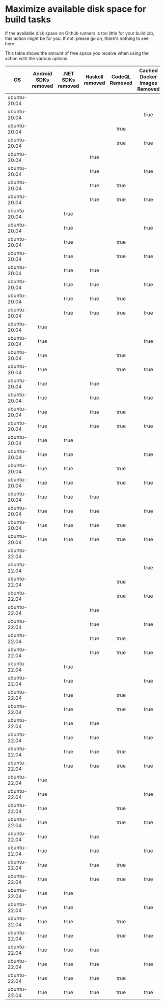 # Maximize available disk space for build tasks

If the available disk space on Github runners is too little for your build job, this action might be for you.
If not: please go on, there's nothing to see here.

This table shows the amount of free space you receive when using the action with the various options.

OS | Android SDKs removed | .NET SDKs removed | Haskell removed | CodeQL Removed | Cached Docker Images Removed | GB freed | GB free | Elapsed Time (seconds) |
---|:--------------------:|:-----------------:|:---------------:|:--------------:|:----------------------------:|:--------:|:-------:|:----------------------:|
ubuntu-20.04 |  |  |  |  |  | 62 | 83 | 2
ubuntu-20.04 |  |  |  |  | true | 65 | 86 | 19
ubuntu-20.04 |  |  |  | true |  | 67 | 88 | 3
ubuntu-20.04 |  |  |  | true | true | 70 | 91 | 18
ubuntu-20.04 |  |  | true |  |  | 62 | 83 | 5
ubuntu-20.04 |  |  | true |  | true | 65 | 86 | 25
ubuntu-20.04 |  |  | true | true |  | 67 | 88 | 7
ubuntu-20.04 |  |  | true | true | true | 70 | 91 | 16
ubuntu-20.04 |  | true |  |  |  | 64 | 85 | 2
ubuntu-20.04 |  | true |  |  | true | 67 | 88 | 19
ubuntu-20.04 |  | true |  | true |  | 69 | 90 | 8
ubuntu-20.04 |  | true |  | true | true | 72 | 93 | 7
ubuntu-20.04 |  | true | true |  |  | 64 | 85 | 5
ubuntu-20.04 |  | true | true |  | true | 67 | 88 | 25
ubuntu-20.04 |  | true | true | true |  | 69 | 90 | 4
ubuntu-20.04 |  | true | true | true | true | 72 | 93 | 7
ubuntu-20.04 | true |  |  |  |  | 71 | 92 | 12
ubuntu-20.04 | true |  |  |  | true | 74 | 95 | 18
ubuntu-20.04 | true |  |  | true |  | 76 | 97 | 60
ubuntu-20.04 | true |  |  | true | true | 79 | 100 | 68
ubuntu-20.04 | true |  | true |  |  | 71 | 92 | 38
ubuntu-20.04 | true |  | true |  | true | 74 | 95 | 68
ubuntu-20.04 | true |  | true | true |  | 76 | 97 | 13
ubuntu-20.04 | true |  | true | true | true | 79 | 100 | 47
ubuntu-20.04 | true | true |  |  |  | 72 | 93 | 52
ubuntu-20.04 | true | true |  |  | true | 75 | 96 | 11
ubuntu-20.04 | true | true |  | true |  | 77 | 98 | 50
ubuntu-20.04 | true | true |  | true | true | 80 | 101 | 12
ubuntu-20.04 | true | true | true |  |  | 72 | 93 | 8
ubuntu-20.04 | true | true | true |  | true | 75 | 96 | 60
ubuntu-20.04 | true | true | true | true |  | 77 | 98 | 48
ubuntu-20.04 | true | true | true | true | true | 80 | 101 | 14
ubuntu-22.04 |  |  |  |  |  | 63 | 84 | 2
ubuntu-22.04 |  |  |  |  | true | 66 | 87 | 28
ubuntu-22.04 |  |  |  | true |  | 67 | 88 | 4
ubuntu-22.04 |  |  |  | true | true | 71 | 92 | 38
ubuntu-22.04 |  |  | true |  |  | 63 | 84 | 4
ubuntu-22.04 |  |  | true |  | true | 66 | 87 | 7
ubuntu-22.04 |  |  | true | true |  | 67 | 88 | 5
ubuntu-22.04 |  |  | true | true | true | 71 | 92 | 9
ubuntu-22.04 |  | true |  |  |  | 64 | 85 | 5
ubuntu-22.04 |  | true |  |  | true | 67 | 88 | 7
ubuntu-22.04 |  | true |  | true |  | 69 | 90 | 6
ubuntu-22.04 |  | true |  | true | true | 72 | 93 | 9
ubuntu-22.04 |  | true | true |  |  | 64 | 85 | 3
ubuntu-22.04 |  | true | true |  | true | 67 | 88 | 25
ubuntu-22.04 |  | true | true | true |  | 69 | 90 | 4
ubuntu-22.04 |  | true | true | true | true | 72 | 93 | 8
ubuntu-22.04 | true |  |  |  |  | 71 | 92 | 50
ubuntu-22.04 | true |  |  |  | true | 74 | 95 | 82
ubuntu-22.04 | true |  |  | true |  | 76 | 97 | 62
ubuntu-22.04 | true |  |  | true | true | 79 | 100 | 17
ubuntu-22.04 | true |  | true |  |  | 71 | 92 | 12
ubuntu-22.04 | true |  | true |  | true | 74 | 95 | 15
ubuntu-22.04 | true |  | true | true |  | 76 | 97 | 52
ubuntu-22.04 | true |  | true | true | true | 79 | 100 | 18
ubuntu-22.04 | true | true |  |  |  | 73 | 94 | 10
ubuntu-22.04 | true | true |  |  | true | 76 | 97 | 15
ubuntu-22.04 | true | true |  | true |  | 78 | 99 | 12
ubuntu-22.04 | true | true |  | true | true | 81 | 102 | 71
ubuntu-22.04 | true | true | true |  |  | 73 | 94 | 48
ubuntu-22.04 | true | true | true |  | true | 76 | 97 | 66
ubuntu-22.04 | true | true | true | true |  | 78 | 99 | 124
ubuntu-22.04 | true | true | true | true | true | 81 | 102 | 94
